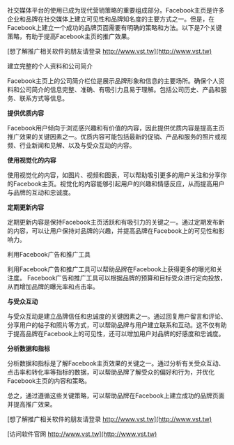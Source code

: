 社交媒体平台的使用已成为现代营销策略的重要组成部分。Facebook主页是许多企业和品牌在社交媒体上建立可见性和品牌知名度的主要方式之一。但是，在Facebook上建立一个成功的品牌页面需要有明确的策略和方法。以下是7个关键策略，有助于提高Facebook主页的推广效果。

[想了解推广相关软件的朋友请登录 http://www.vst.tw](http://www.vst.tw)

建立完整的个人资料和公司简介

Facebook主页上的公司简介栏位是展示品牌形象和信息的主要场所。确保个人资料和公司简介的信息完整、准确、有吸引力且易于理解。包括公司历史、产品和服务、联系方式等信息。

**提供优质内容**

Facebook用户倾向于浏览感兴趣和有价值的内容，因此提供优质内容是提高主页推广效果的关键因素之一。优质内容可能包括最新的促销、产品和服务的照片或视频、行业新闻和见解、以及与受众互动的内容。

**使用视觉化的内容**

使用视觉化的内容，如图片、视频和图表，可以帮助吸引更多的用户关注和分享你的Facebook主页。视觉化的内容能够引起用户的兴趣和情感反应，从而提高用户与品牌的互动和忠诚度。

**定期更新内容**

定期更新内容是保持Facebook主页活跃和有吸引力的关键之一。通过定期发布新的内容，可以让用户保持对品牌的兴趣，并提高品牌在Facebook上的可见性和影响力。

利用Facebook广告和推广工具

利用Facebook广告和推广工具可以帮助品牌在Facebook上获得更多的曝光和关注度。 Facebook广告和推广工具可以根据品牌的预算和目标受众进行定向投放，从而增加品牌的曝光率和点击率。

**与受众互动**

与受众互动是建立品牌信任和忠诚度的关键因素之一。通过回复用户留言和评论、分享用户的帖子和照片等方式，可以帮助品牌与用户建立联系和互动。这不仅有助于提高品牌在Facebook上的可见性，还可以增加用户对品牌的好感度和忠诚度。

**分析数据和指标**

分析数据和指标是了解Facebook主页效果的关键之一。通过分析有关受众互动、点击率和转化率等指标的数据，可以帮助品牌了解受众的偏好和行为，并优化Facebook主页的内容和策略。

总之，通过遵循这些关键策略，可以帮助品牌在Facebook上建立成功的品牌页面并提高推广效果。

[想了解推广相关软件的朋友请登录 http://www.vst.tw](http://www.vst.tw)


[访问软件官网 http://www.vst.tw](http://www.vst.tw)
